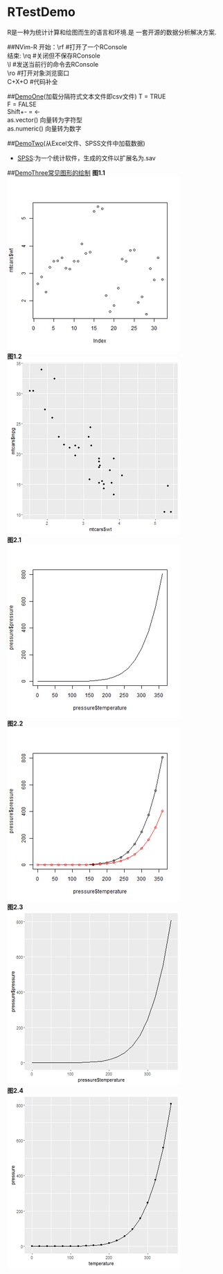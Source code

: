 # RTestDemo
R是一种为统计计算和绘图而生的语言和环境.是 一套开源的数据分析解决方案.

##NVim-R
开始：\rf #打开了一个RConsole  
结束: \rq #关闭但不保存RConsole  
\l #发送当前行的命令去RConsole  
\ro #打开对象浏览窗口  
C+X+O #代码补全  

##[DemoOne](DemoOne/DemoOne.r)(加载分隔符式文本文件即csv文件)
T = TRUE  
F = FALSE  
Shift+- = <-  
as.vector() 向量转为字符型  
as.numeric() 向量转为数字  

##[DemoTwo](DemoTwo/DemoTwo.r)(从Excel文件、SPSS文件中加载数据)
* [SPSS](http://baike.baidu.com/link?url=ibkj5Z1IrwqfdrNXF1hmH_AfMps04RvxkRQvArY2-w0SLeLAyRiD2vh7_6hO4BMb2mK7U5AEaKR1_dmlBdc6k_):为一个统计软件，生成的文件以扩展名为.sav

##[DemoThree常见图形的绘制](DemoThree/DemoThree.r)
**图1.1**  
![图1.1](DemoThree/1.1.png)  
**图1.2**  
![图1.2](DemoThree/1.2.png)  
**图2.1**  
![图2.1](DemoThree/2.1.png)  
**图2.2**  
![图2.2](DemoThree/2.2.png)  
**图2.3**  
![图2.3](DemoThree/2.3.png)  
**图2.4**  
![图2.4](DemoThree/2.4.png)  
